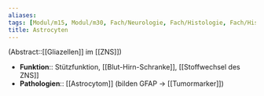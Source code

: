 ```yaml
---
aliases: 
tags: [Modul/m15, Modul/m30, Fach/Neurologie, Fach/Histologie, Fach/Histologie/Zelle]
title: Astrocyten
---
```

(Abstract::[[Gliazellen]] im [[ZNS]])
- **Funktion**:: Stützfunktion, [[Blut-Hirn-Schranke]], [[Stoffwechsel des ZNS]]
- **Pathologien**:: [[Astrocytom]] (bilden GFAP → [[Tumormarker]])